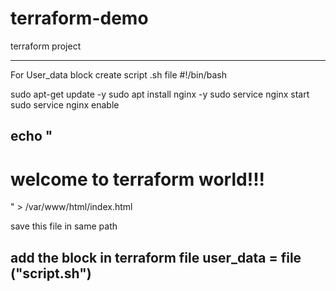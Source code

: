 # terraform-demo
terraform project

-----------------------------------------------
For User_data block 
create script .sh file 
#!/bin/bash 

sudo apt-get update -y
sudo apt install nginx -y
sudo service nginx start 
sudo service nginx enable 

echo "<h1> welcome to terraform world!!! </h1>"  > /var/www/html/index.html
-----------------------
save this file in same path 

add the block in terraform file 
user_data = file ("script.sh")
-----------------------------------------------------
